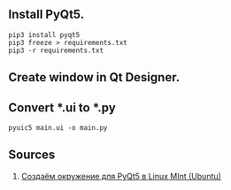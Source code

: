 ## Install PyQt5.

	pip3 install pyqt5
	pip3 freeze > requirements.txt
	pip3 -r requirements.txt

## Create window in Qt Designer.



## Convert *.ui to *.py

	pyuic5 main.ui -o main.py
	
## Sources
1. [Создаём окружение для PyQt5 в Linux MInt (Ubuntu)](https://habr.com/ru/articles/248189/)